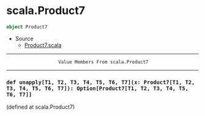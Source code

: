 
#                                scala.Product7                                #

```scala
object Product7
```

* Source
  * [Product7.scala](https://github.com/scala/scala/tree/6d09a1ba5f/src/library/scala/Product7.scala#L1)


--------------------------------------------------------------------------------
                       Value Members From scala.Product7
--------------------------------------------------------------------------------


### `def unapply[T1, T2, T3, T4, T5, T6, T7](x: Product7[T1, T2, T3, T4, T5, T6, T7]): Option[Product7[T1, T2, T3, T4, T5, T6, T7]]` ###
(defined at scala.Product7)

